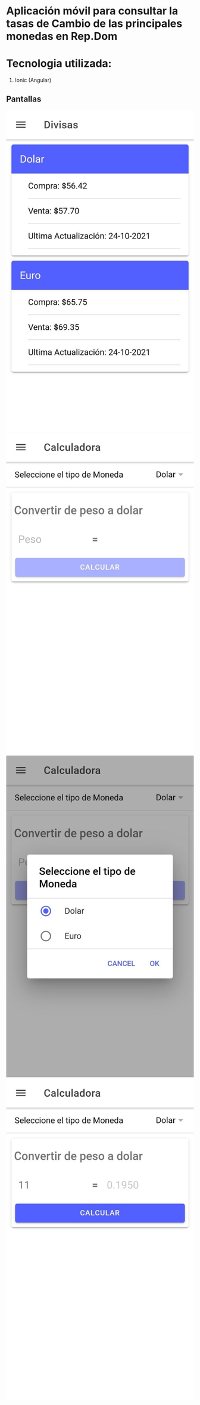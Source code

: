 # Aplicación móvil para consultar la tasas de Cambio de las principales monedas en Rep.Dom

# Tecnologia utilizada:
1. Ionic (Angular)

## Pantallas
![N|Solid](https://raw.githubusercontent.com/Erinxon/App-Movil-Divisas-Rd/master/Screenshots/Pantalla1.jpg)
![N|Solid](https://raw.githubusercontent.com/Erinxon/App-Movil-Divisas-Rd/master/Screenshots/Pantalla2.jpg)
![N|Solid](https://raw.githubusercontent.com/Erinxon/App-Movil-Divisas-Rd/master/Screenshots/Pantalla3.jpg)
![N|Solid](https://raw.githubusercontent.com/Erinxon/App-Movil-Divisas-Rd/master/Screenshots/Pantalla4.jpg)

